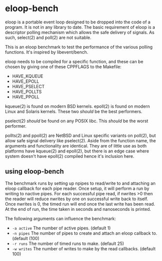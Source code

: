 # eloop-bench

eloop is a portable event loop designed to be dropped into the code of a
program. It is not in any library to date.
The basic requirement of eloop is a descriptor polling mechanism which
allows the safe delivery of signals.
As such, select(2) and poll(2) are not suitable.

This is an eloop benchmark to test the performance of the various
polling functions. It's inspired by libevent/bench.

eloop needs to be compiled for a specific function, and these can be chosen
by giving one of these CPPFLAGS to the Makefile:
  *  HAVE_KQUEUE
  *  HAVE_EPOLL
  *  HAVE_PSELECT
  *  HAVE_POLLTS
  *  HAVE_PPOLL

kqueue(2) is found on modern BSD kernels.
epoll(2) is found on modern Linux and Solaris kernels.
These two *should* be the best performers.

pselect(2) *should* be found on any POSIX libc.
This *should* be the worst performer.

pollts(2) and ppoll(2) are NetBSD and Linux specific variants on poll(2),
but allow safe signal delivery like pselect(2).
Aside from the function name, the arguments and functionality are identical.
They are of little use as both platforms have kqueue(2) and epoll(2),
but there is an edge case where system doesn't have epoll(2) compiled hence
it's inclusion here.

## using eloop-bench

The benchmark runs by setting up npipes to read/write to and attaching
an eloop callback for each pipe reader.
Once setup, it will perform a run by writing to nactive pipes.
For each successful pipe read, if nwrites >0 then the reader will reduce
nwrites by one on successful write back to itself.
Once nwrites is 0, the timed run will end once the last write has been read.
At the end of run, the time taken in seconds and nanoseconds is printed.

The following arguments can influence the benchmark:

  *  `-a active`
     The number of active pipes.
     (default 1)
  *  `-n pipes`
     The number of pipes to create and attach an eloop callback to.
     (default (100)
  *  `-r runs`
     The number of timed runs to make.
     (default 25)
  *  `-w writes`
     The number of writes to make by the read callbacks.
     (default 100)
